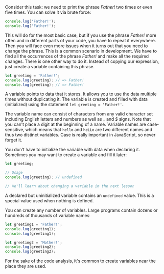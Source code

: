 
Consider this task: we need to print the phrase _Father!_ two times or even five times. You can solve it via brute force:

```javascript
console.log('Father!');
console.log('Father!');
```

This will do for the most basic case, but if you use the phrase _Father!_ more often and in different parts of your code, you have to repeat it everywhere. Then you will face even more issues when it turns out that you need to change the phrase. This is a common scenario in development. We have to find all the occurrences of the phrase _Father!_ and make all the required changes. There is one other way to do it. Instead of copying our expression, just create a variable containing this phrase.

```javascript
let greeting = 'Father!';
console.log(greeting); // => Father!
console.log(greeting); // => Father!
```

A variable points to data that it stores. It allows you to use the data multiple times without duplicating it. The variable is created and filled with data (initialized) using the statement `let greeting = 'Father!'`.

The variable name can consist of characters from any valid character set including English letters and numbers as well as *_* and *$* signs. Note that you can't place a digit at the beginning of a name. Variable names are case-sensitive, which means that `hello` and `heLLo` are two different names and thus two distinct variables. Case is really important in JavaScript, so never forget it.

You don't have to initialize the variable with data when declaring it. Sometimes you may want to create a variable and fill it later:

```javascript
let greeting;

// Usage
console.log(greeting); // undefined

// We'll learn about changing a variable in the next lesson
```

A declared but uninitialized variable contains an `undefined` value. This is a special value used when nothing is defined.

You can create any number of variables. Large programs contain dozens or hundreds of thousands of variable names:

```javascript
let greeting1 = 'Father!';
console.log(greeting1);
console.log(greeting1);

let greeting2 = 'Mother!';
console.log(greeting2);
console.log(greeting2);
```

For the sake of the code analysis, it's common to create variables near the place they are used.
